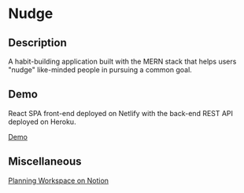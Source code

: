# Nudge

## Description

<p>A habit-building application built with the MERN stack that helps users "nudge" like-minded people in pursuing a common goal.</p>

## Demo
<p>React SPA front-end deployed on Netlify with the back-end REST API deployed on Heroku.</p>
<a href="https://nudge-me.netlify.app/">Demo</a>

## Miscellaneous
<p><a href="https://www.notion.so/Nudge-7cb96571b3104e7296611bcb2c54483f">Planning Workspace on Notion</a></p>
